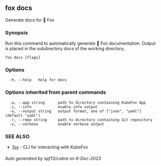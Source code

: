 ## fox docs

Generate docs for 🦊 Fox

### Synopsis


Run this command to automatically generate 🦊 Fox documentation. Output is 
placed in the subdirectory docs of the working directory.


```
fox docs [flags]
```

### Options

```
  -h, --help   help for docs
```

### Options inherited from parent commands

```
  -a, --app string      path to directory containing KubeFox App
  -i, --info            enable info output
  -o, --output string   output format, one of ["json", "yaml"] (default "yaml")
  -r, --repo string     path to directory containing Git repository
  -v, --verbose         enable verbose output
```

### SEE ALSO

* [fox](fox.md)	 - CLI for interacting with KubeFox

###### Auto generated by spf13/cobra on 6-Dec-2023
